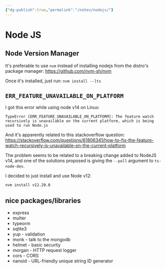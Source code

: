 ```yaml
---
{"dg-publish":true,"permalink":"/notes/nodejs/"}
---
```

# Node JS

## Node Version Manager

It's preferable to use `nvm` instead of installing nodejs from the distro's package manager: <https://github.com/nvm-sh/nvm>

Once it's installed, just run: `nvm install --lts`


## `ERR_FEATURE_UNAVAILABLE_ON_PLATFORM`

I got this error while using node v14 on Linux:
```
TypeError [ERR_FEATURE_UNAVAILABLE_ON_PLATFORM]: The feature watch recursively is unavailable on the current platform, which is being used to run Node.js
```

And it's apparently related to this stackoverflow question: <https://stackoverflow.com/questions/61806341/how-to-fix-the-feature-watch-recursively-is-unavailable-on-the-current-platform>

The problem seems to be related to a breaking change added to NodeJS v14, and one of the solutions proposed is giving the `--poll` argument to `ts-node-dev`.

I decided to just install and use Node v12:
```
nvm install v12.20.0
```


## nice packages/libraries

- express
- multer
- typeorm
- sqlite3
- yup - validation
- monk - talk to the mongodb
- helmet - basic security
- morgan - HTTP request logger
- cors - CORS
- nanoid - URL-friendly unique string ID generator

